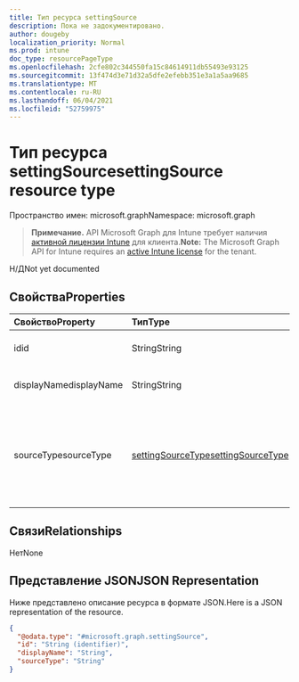```yaml
---
title: Тип ресурса settingSource
description: Пока не задокументировано.
author: dougeby
localization_priority: Normal
ms.prod: intune
doc_type: resourcePageType
ms.openlocfilehash: 2cfe802c344550fa15c84614911db55493e93125
ms.sourcegitcommit: 13f474d3e71d32a5dfe2efebb351e3a1a5aa9685
ms.translationtype: MT
ms.contentlocale: ru-RU
ms.lasthandoff: 06/04/2021
ms.locfileid: "52759975"
---
```

# <a name="settingsource-resource-type"></a><span data-ttu-id="54dde-103">Тип ресурса settingSource</span><span class="sxs-lookup"><span data-stu-id="54dde-103">settingSource resource type</span></span>

<span data-ttu-id="54dde-104">Пространство имен: microsoft.graph</span><span class="sxs-lookup"><span data-stu-id="54dde-104">Namespace: microsoft.graph</span></span>

> <span data-ttu-id="54dde-105">**Примечание.** API Microsoft Graph для Intune требует наличия [активной лицензии Intune](https://go.microsoft.com/fwlink/?linkid=839381) для клиента.</span><span class="sxs-lookup"><span data-stu-id="54dde-105">**Note:** The Microsoft Graph API for Intune requires an [active Intune license](https://go.microsoft.com/fwlink/?linkid=839381) for the tenant.</span></span>

<span data-ttu-id="54dde-106">Н/Д</span><span class="sxs-lookup"><span data-stu-id="54dde-106">Not yet documented</span></span>

## <a name="properties"></a><span data-ttu-id="54dde-107">Свойства</span><span class="sxs-lookup"><span data-stu-id="54dde-107">Properties</span></span>
|<span data-ttu-id="54dde-108">Свойство</span><span class="sxs-lookup"><span data-stu-id="54dde-108">Property</span></span>|<span data-ttu-id="54dde-109">Тип</span><span class="sxs-lookup"><span data-stu-id="54dde-109">Type</span></span>|<span data-ttu-id="54dde-110">Описание</span><span class="sxs-lookup"><span data-stu-id="54dde-110">Description</span></span>|
|:---|:---|:---|
|<span data-ttu-id="54dde-111">id</span><span class="sxs-lookup"><span data-stu-id="54dde-111">id</span></span>|<span data-ttu-id="54dde-112">String</span><span class="sxs-lookup"><span data-stu-id="54dde-112">String</span></span>|<span data-ttu-id="54dde-113">Пока не задокументировано.</span><span class="sxs-lookup"><span data-stu-id="54dde-113">Not yet documented</span></span>|
|<span data-ttu-id="54dde-114">displayName</span><span class="sxs-lookup"><span data-stu-id="54dde-114">displayName</span></span>|<span data-ttu-id="54dde-115">String</span><span class="sxs-lookup"><span data-stu-id="54dde-115">String</span></span>|<span data-ttu-id="54dde-116">Пока не задокументировано.</span><span class="sxs-lookup"><span data-stu-id="54dde-116">Not yet documented</span></span>|
|<span data-ttu-id="54dde-117">sourceType</span><span class="sxs-lookup"><span data-stu-id="54dde-117">sourceType</span></span>|[<span data-ttu-id="54dde-118">settingSourceType</span><span class="sxs-lookup"><span data-stu-id="54dde-118">settingSourceType</span></span>](../resources/intune-deviceconfig-settingsourcetype.md)|<span data-ttu-id="54dde-119">Еще не задокументировано.</span><span class="sxs-lookup"><span data-stu-id="54dde-119">Not yet documented.</span></span> <span data-ttu-id="54dde-120">Возможные значения: `deviceConfiguration`, `deviceIntent`.</span><span class="sxs-lookup"><span data-stu-id="54dde-120">Possible values are: `deviceConfiguration`, `deviceIntent`.</span></span>|

## <a name="relationships"></a><span data-ttu-id="54dde-121">Связи</span><span class="sxs-lookup"><span data-stu-id="54dde-121">Relationships</span></span>
<span data-ttu-id="54dde-122">Нет</span><span class="sxs-lookup"><span data-stu-id="54dde-122">None</span></span>

## <a name="json-representation"></a><span data-ttu-id="54dde-123">Представление JSON</span><span class="sxs-lookup"><span data-stu-id="54dde-123">JSON Representation</span></span>
<span data-ttu-id="54dde-124">Ниже представлено описание ресурса в формате JSON.</span><span class="sxs-lookup"><span data-stu-id="54dde-124">Here is a JSON representation of the resource.</span></span>
<!-- {
  "blockType": "resource",
  "@odata.type": "microsoft.graph.settingSource"
}
-->
``` json
{
  "@odata.type": "#microsoft.graph.settingSource",
  "id": "String (identifier)",
  "displayName": "String",
  "sourceType": "String"
}
```




